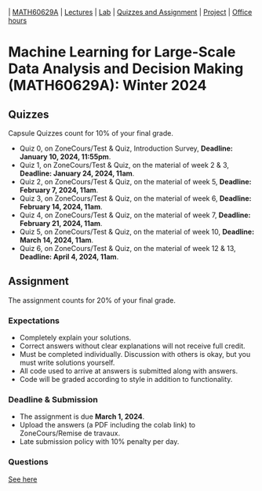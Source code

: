 | [MATH60629A](main.md) | [Lectures](lectures.md) | [Lab](lab.md) | [Quizzes and Assignment](homework.md) | [Project](project.md) | [Office hours](office_hr.md)
# Machine Learning for Large-Scale Data Analysis and Decision Making (MATH60629A): Winter 2024

<!--Assignments count for 30% of your final grade. 
 Most of the assignments are graded with [gradescope](https://www.gradescope.ca/courses/9439). You need to create an account and add yourself to the course with the Entry Code: M3YG6B.-->

<!-- To access a guideline that will help you with submitting your homework on gradescope, please click [here](https://gradescope-static-assets.s3-us-west-2.amazonaws.com/help/submitting_hw_guide.pdf).-->

## Quizzes 
Capsule Quizzes count for 10% of your final grade.
- Quiz 0, on ZoneCours/Test & Quiz, Introduction Survey, **Deadline: January 10, 2024, 11:55pm**.
- Quiz 1, on ZoneCours/Test & Quiz,  on the material of week 2 & 3, **Deadline: January 24, 2024, 11am**.
- Quiz 2, on ZoneCours/Test & Quiz, on the material of week 5, **Deadline: February 7, 2024, 11am**.
- Quiz 3, on ZoneCours/Test & Quiz, on the material of week 6, **Deadline: February 14, 2024, 11am**.
- Quiz 4, on ZoneCours/Test & Quiz, on the material of week 7, **Deadline: February 21, 2024, 11am**.  
- Quiz 5, on ZoneCours/Test & Quiz, on the material of week 10, **Deadline: March 14, 2024, 11am**.  
- Quiz 6, on ZoneCours/Test & Quiz, on the material of week 12 & 13, **Deadline: April 4, 2024, 11am**. 

## Assignment
The assignment counts for 20% of your final grade.

### Expectations
- Completely explain your solutions. 
- Correct answers without clear explanations will not receive full credit.
- Must be completed individually. Discussion with others is okay, but you must write solutions yourself.
- All code used to arrive at answers is submitted along with answers.
- Code will be graded according to style in addition to functionality.

### Deadline & Submission
- The assignment is due **March 1, 2024**.
- Upload the answers (a PDF including the colab link) to ZoneCours/Remise de travaux.
- Late submission policy with 10% penalty per day.

### Questions
[See here](https://colab.research.google.com/github/denafiroozi/Machine-Learning-I/blob/master/ML_I_Assignment_W24.ipynb)









